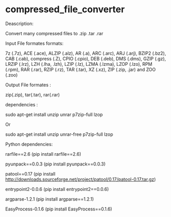 compressed_file_converter
=========================

Deascription: 

Convert many compressed files to .zip .tar .rar

Input File formates formats:

7z (.7z), ACE (.ace), ALZIP (.alz), AR (.a), ARC (.arc), ARJ (.arj), BZIP2 (.bz2), CAB (.cab), compress (.Z), CPIO (.cpio), DEB (.deb), DMS (.dms), GZIP (.gz), LRZIP (.lrz), LZH (.lha, .lzh), LZIP (.lz), LZMA (.lzma), LZOP (.lzo), RPM (.rpm), RAR (.rar), RZIP (.rz), TAR (.tar), XZ (.xz), ZIP (.zip, .jar) and ZOO (.zoo)

Output File formates :

zip(.zip), tar(.tar), rar(.rar)


dependencies :

sudo apt-get install unzip unrar p7zip-full lzop

Or

sudo apt-get install unzip unrar-free p7zip-full lzop


Python dependencies:

rarfile==2.6 (pip install rarfile==2.6)

pyunpack==0.0.3 (pip install pyunpack==0.0.3)

patool==0.17 (pip install http://downloads.sourceforge.net/project/patool/0.17/patool-0.17.tar.gz)

entrypoint2-0.0.6 (pip install entrypoint2==0.0.6)

argparse-1.2.1 (pip install argparse==1.2.1)

EasyProcess-0.1.6 (pip install EasyProcess==0.1.6)

